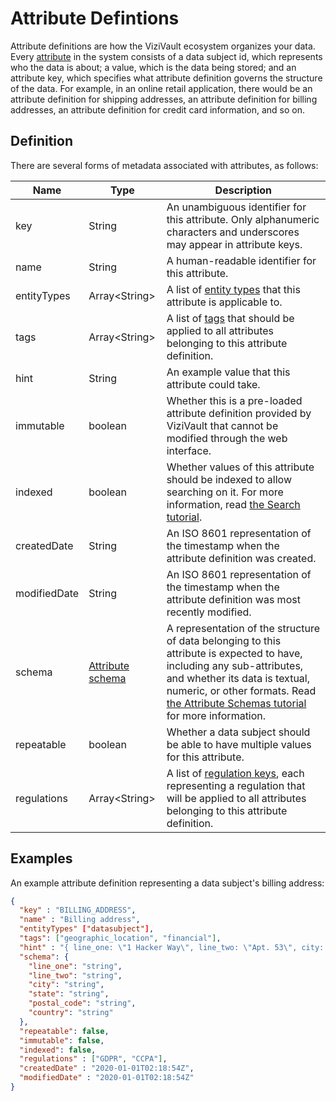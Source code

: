 # Attribute Defintions

Attribute definitions are how the ViziVault ecosystem organizes your data. Every [attribute](/glossary/attribute) in the system consists of a data subject id, which represents who the data is about; a value, which is the data being stored; and an attribute key, which specifies what attribute definition governs the structure of the data. For example, in an online retail application, there would be an attribute definition for shipping addresses, an attribute definition for billing addresses, an attribute definition for credit card information, and so on.

## Definition

There are several forms of metadata associated with attributes, as follows:

|Name |Type |Description|
|-----|-----|-----------|
|key|String|An unambiguous identifier for this attribute. Only alphanumeric characters and underscores may appear in attribute keys.|
|name|String|A human-readable identifier for this attribute.|
|entityTypes|Array\<String>|A list of [entity types](/glossary/entity-type) that this attribute is applicable to.|
|tags|Array\<String>|A list of [tags](/glossary/tag) that should be applied to all attributes belonging to this attribute definition.|
|hint|String|An example value that this attribute could take.|
|immutable|boolean|Whether this is a pre-loaded attribute definition provided by ViziVault that cannot be modified through the web interface.|
|indexed|boolean|Whether values of this attribute should be indexed to allow searching on it. For more information, read [the Search tutorial](/tutorials/search).|
|createdDate|String|An ISO 8601 representation of the timestamp when the attribute definition was created.|
|modifiedDate|String|An ISO 8601 representation of the timestamp when the attribute definition was most recently modified.|
|schema|[Attribute schema](/tutorials/attribute-schemas)|A representation of the structure of data belonging to this attribute is expected to have, including any sub-attributes, and whether its data is textual, numeric, or other formats. Read [the Attribute Schemas tutorial](/tutorials/attribute-schemas) for more information.|
|repeatable|boolean|Whether a data subject should be able to have multiple values for this attribute.|
|regulations|Array\<String>|A list of [regulation keys](/glossary/regulation), each representing a regulation that will be applied to all attributes belonging to this attribute definition.|

## Examples

An example attribute definition representing a data subject's billing address:

```json
{
  "key" : "BILLING_ADDRESS",
  "name" : "Billing address",
  "entityTypes" ["datasubject"],
  "tags": ["geographic_location", "financial"],
  "hint" : "{ line_one: \"1 Hacker Way\", line_two: \"Apt. 53\", city: \"Menlo Park\", state: \"California\", postal_code: \"94025-1456\", country: \"USA\"}",
  "schema": {
    "line_one": "string",
    "line_two": "string",
    "city": "string",
    "state": "string",
    "postal_code": "string",
    "country": "string"
  },
  "repeatable": false,
  "immutable": false,
  "indexed": false,
  "regulations" : ["GDPR", "CCPA"],
  "createdDate" : "2020-01-01T02:18:54Z",
  "modifiedDate" : "2020-01-01T02:18:54Z"
}
```
